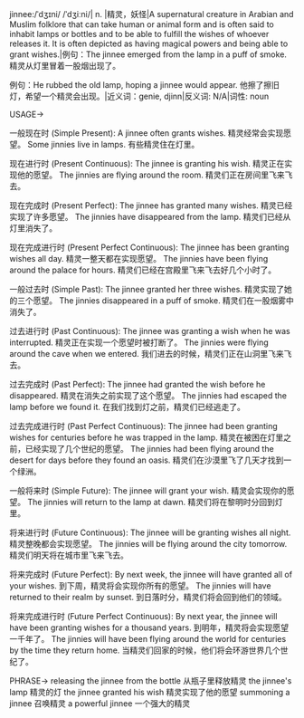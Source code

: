 jinnee:/ˈdʒɪni/ /ˈdʒiːni/| n. |精灵，妖怪|A supernatural creature in Arabian and Muslim folklore that can take human or animal form and is often said to inhabit lamps or bottles and to be able to fulfill the wishes of whoever releases it.  It is often depicted as having magical powers and being able to grant wishes.|例句：The jinnee emerged from the lamp in a puff of smoke. 精灵从灯里冒着一股烟出现了。

例句：He rubbed the old lamp, hoping a jinnee would appear. 他擦了擦旧灯，希望一个精灵会出现。|近义词：genie, djinn|反义词: N/A|词性: noun

USAGE->

一般现在时 (Simple Present):
A jinnee often grants wishes. 精灵经常会实现愿望。
Some jinnies live in lamps. 有些精灵住在灯里。

现在进行时 (Present Continuous):
The jinnee is granting his wish. 精灵正在实现他的愿望。
The jinnies are flying around the room. 精灵们正在房间里飞来飞去。

现在完成时 (Present Perfect):
The jinnee has granted many wishes. 精灵已经实现了许多愿望。
The jinnies have disappeared from the lamp. 精灵们已经从灯里消失了。

现在完成进行时 (Present Perfect Continuous):
The jinnee has been granting wishes all day. 精灵一整天都在实现愿望。
The jinnies have been flying around the palace for hours. 精灵们已经在宫殿里飞来飞去好几个小时了。

一般过去时 (Simple Past):
The jinnee granted her three wishes. 精灵实现了她的三个愿望。
The jinnies disappeared in a puff of smoke. 精灵们在一股烟雾中消失了。

过去进行时 (Past Continuous):
The jinnee was granting a wish when he was interrupted. 精灵正在实现一个愿望时被打断了。
The jinnies were flying around the cave when we entered. 我们进去的时候，精灵们正在山洞里飞来飞去。

过去完成时 (Past Perfect):
The jinnee had granted the wish before he disappeared. 精灵在消失之前实现了这个愿望。
The jinnies had escaped the lamp before we found it. 在我们找到灯之前，精灵们已经逃走了。

过去完成进行时 (Past Perfect Continuous):
The jinnee had been granting wishes for centuries before he was trapped in the lamp. 精灵在被困在灯里之前，已经实现了几个世纪的愿望。
The jinnies had been flying around the desert for days before they found an oasis. 精灵们在沙漠里飞了几天才找到一个绿洲。

一般将来时 (Simple Future):
The jinnee will grant your wish. 精灵会实现你的愿望。
The jinnies will return to the lamp at dawn. 精灵们将在黎明时分回到灯里。

将来进行时 (Future Continuous):
The jinnee will be granting wishes all night. 精灵整晚都会实现愿望。
The jinnies will be flying around the city tomorrow. 精灵们明天将在城市里飞来飞去。

将来完成时 (Future Perfect):
By next week, the jinnee will have granted all of your wishes. 到下周，精灵将会实现你所有的愿望。
The jinnies will have returned to their realm by sunset. 到日落时分，精灵们将会回到他们的领域。


将来完成进行时 (Future Perfect Continuous):
By next year, the jinnee will have been granting wishes for a thousand years. 到明年，精灵将会实现愿望一千年了。
The jinnies will have been flying around the world for centuries by the time they return home. 当精灵们回家的时候，他们将会环游世界几个世纪了。



PHRASE->
releasing the jinnee from the bottle 从瓶子里释放精灵
the jinnee's lamp 精灵的灯
the jinnee granted his wish 精灵实现了他的愿望
summoning a jinnee 召唤精灵
a powerful jinnee 一个强大的精灵
